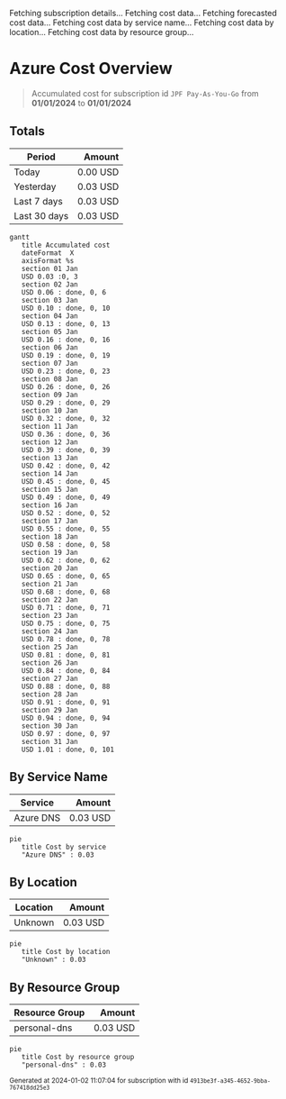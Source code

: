 Fetching subscription details...
Fetching cost data...
Fetching forecasted cost data...
Fetching cost data by service name...
Fetching cost data by location...
Fetching cost data by resource group...
# Azure Cost Overview

> Accumulated cost for subscription id `JPF Pay-As-You-Go` from **01/01/2024** to **01/01/2024**

## Totals

|Period|Amount|
|---|---:|
|Today|0.00 USD|
|Yesterday|0.03 USD|
|Last 7 days|0.03 USD|
|Last 30 days|0.03 USD|

```mermaid
gantt
   title Accumulated cost
   dateFormat  X
   axisFormat %s
   section 01 Jan
   USD 0.03 :0, 3
   section 02 Jan
   USD 0.06 : done, 0, 6
   section 03 Jan
   USD 0.10 : done, 0, 10
   section 04 Jan
   USD 0.13 : done, 0, 13
   section 05 Jan
   USD 0.16 : done, 0, 16
   section 06 Jan
   USD 0.19 : done, 0, 19
   section 07 Jan
   USD 0.23 : done, 0, 23
   section 08 Jan
   USD 0.26 : done, 0, 26
   section 09 Jan
   USD 0.29 : done, 0, 29
   section 10 Jan
   USD 0.32 : done, 0, 32
   section 11 Jan
   USD 0.36 : done, 0, 36
   section 12 Jan
   USD 0.39 : done, 0, 39
   section 13 Jan
   USD 0.42 : done, 0, 42
   section 14 Jan
   USD 0.45 : done, 0, 45
   section 15 Jan
   USD 0.49 : done, 0, 49
   section 16 Jan
   USD 0.52 : done, 0, 52
   section 17 Jan
   USD 0.55 : done, 0, 55
   section 18 Jan
   USD 0.58 : done, 0, 58
   section 19 Jan
   USD 0.62 : done, 0, 62
   section 20 Jan
   USD 0.65 : done, 0, 65
   section 21 Jan
   USD 0.68 : done, 0, 68
   section 22 Jan
   USD 0.71 : done, 0, 71
   section 23 Jan
   USD 0.75 : done, 0, 75
   section 24 Jan
   USD 0.78 : done, 0, 78
   section 25 Jan
   USD 0.81 : done, 0, 81
   section 26 Jan
   USD 0.84 : done, 0, 84
   section 27 Jan
   USD 0.88 : done, 0, 88
   section 28 Jan
   USD 0.91 : done, 0, 91
   section 29 Jan
   USD 0.94 : done, 0, 94
   section 30 Jan
   USD 0.97 : done, 0, 97
   section 31 Jan
   USD 1.01 : done, 0, 101
```

## By Service Name

|Service|Amount|
|---|---:|
|Azure DNS|0.03 USD|

```mermaid
pie
   title Cost by service
   "Azure DNS" : 0.03
```

## By Location

|Location|Amount|
|---|---:|
|Unknown|0.03 USD|

```mermaid
pie
   title Cost by location
   "Unknown" : 0.03
```

## By Resource Group

|Resource Group|Amount|
|---|---:|
|personal-dns|0.03 USD|

```mermaid
pie
   title Cost by resource group
   "personal-dns" : 0.03
```

<sup>Generated at 2024-01-02 11:07:04 for subscription with id `4913be3f-a345-4652-9bba-767418dd25e3`</sup>
